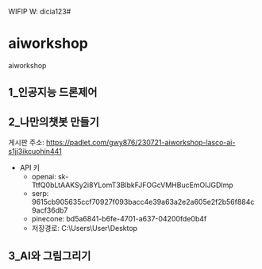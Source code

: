 WIFIP W: dicia123# 




# aiworkshop
aiworkshop


## 1_인공지능 드론제어

## 2_나만의챗봇 만들기
게시판 주소: https://padlet.com/gwy876/230721-aiworkshop-lasco-ai-s1jj3ikcuohin441


- API 키
  - openai: sk- TtfQ0bLtAAKSy2i8YLomT3BlbkFJFOGcVMHBucEmOIJGDImp
  - serp: 9615cb905635ccf70927f093bacc4e39a63a2e2a605e2f2b56f884c9acf36db7
  - pinecone: bd5a6841-b6fe-4701-a637-04200fde0b4f
  - 저장경로: C:\Users\User\Desktop

## 3_AI와 그림그리기
